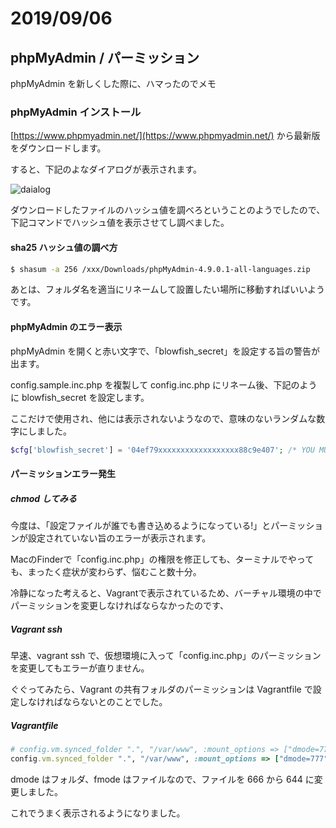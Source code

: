 # 2019/09/06

## phpMyAdmin / パーミッション

phpMyAdmin を新しくした際に、ハマったのでメモ

### phpMyAdmin インストール

[https://www.phpmyadmin.net/](https://www.phpmyadmin.net/) から最新版をダウンロードします。

すると、下記のよなダイアログが表示されます。

![daialog](http://www.pecos-company.com/dev/images-for-link/pma.png)

ダウンロードしたファイルのハッシュ値を調べろということのようでしたので、下記コマンドでハッシュ値を表示させてし調べました。

#### sha25 ハッシュ値の調べ方

```sh
$ shasum -a 256 /xxx/Downloads/phpMyAdmin-4.9.0.1-all-languages.zip
```

あとは、フォルダ名を適当にリネームして設置したい場所に移動すればいいようです。

#### phpMyAdmin のエラー表示

phpMyAdmin を開くと赤い文字で、「blowfish_secret」を設定する旨の警告が出ます。

config.sample.inc.php を複製して config.inc.php にリネーム後、下記のように blowfish_secret を設定します。

ここだけで使用され、他には表示されないようなので、意味のないランダムな数字にしました。

```php
$cfg['blowfish_secret'] = '04ef79xxxxxxxxxxxxxxxxxx88c9e407'; /* YOU MUST FILL IN THIS FOR COOKIE AUTH! */
```

#### パーミッションエラー発生

##### chmod してみる

今度は、「設定ファイルが誰でも書き込めるようになっている!」とパーミッションが設定されていない旨のエラーが表示されます。

MacのFinderで「config.inc.php」の権限を修正しても、ターミナルでやっても、まったく症状が変わらず、悩むこと数十分。

冷静になった考えると、Vagrantで表示されているため、バーチャル環境の中でパーミッションを変更しなければならなかったのです、

##### Vagrant ssh

早速、vagrant ssh で、仮想環境に入って「config.inc.php」のパーミッションを変更してもエラーが直りません。

ぐぐってみたら、Vagrant の共有フォルダのパーミッションは Vagrantfile で設定しなければならないとのことでした。

##### Vagrantfile

```ruby
# config.vm.synced_folder ".", "/var/www", :mount_options => ["dmode=777", "fmode=666"]
config.vm.synced_folder ".", "/var/www", :mount_options => ["dmode=777", "fmode=644"]
```

dmode はフォルダ、fmode はファイルなので、ファイルを 666 から 644 に変更しました。

これでうまく表示されるようになりました。
